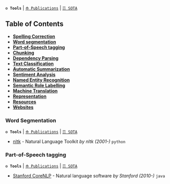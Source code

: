 **`⚙ Tools`** | [`⟰ Publications`](https://github.com/magizbox/underthesea/wiki/English-NLP-Publications) | [`☶ SOTA`](https://github.com/magizbox/underthesea/wiki/English-NLP-SOTA)

## Table of Contents

* [**Spelling Correction**](#spelling-correction)
* [**Word segmentation**](#word-segmentation)
* [**Part-of-Speech tagging**](#part-of-speech-tagging)
* [**Chunking**](#chunking)
* [**Dependency Parsing**](#dependency-parsing)
* [**Text Classification**](#text-classification)
* [**Automatic Summarization**](#automatic-summarization)
* [**Sentiment Analysis**](#sentiment-analysis)
* [**Named Entity Recognition**](#named-entity-recognition)
* [**Semantic Role Labelling**](#semantic-role-labelling)
* [**Machine Translation**](#machine-translation)
* [**Representation**](#representation)
* [**Resources**](#resources)
* [**Websites**](#websites)

### Word Segmentation

**`⚙ Tools`** | [`⟰ Publications`](https://github.com/magizbox/underthesea/wiki/English-NLP-Publications##word-segmentation) | [`☶ SOTA`](https://github.com/magizbox/underthesea/wiki/English-NLP-SOTA#word-segmentation)

* [nltk](https://github.com/nltk/nltk) - Natural Language Toolkit *by nltk (2001-)* `python` 

### Part-of-Speech tagging

**`⚙ Tools`** | [`⟰ Publications`](https://github.com/magizbox/underthesea/wiki/English-NLP-Publications#part-of-speech-tagging) | [`☶ SOTA`](https://github.com/magizbox/underthesea/wiki/English-NLP-SOTA#part-of-speech-tagging)

* [Stanford CoreNLP](https://stanfordnlp.github.io/CoreNLP/) - Natural language software *by Stanford (2010-)* `java` 
